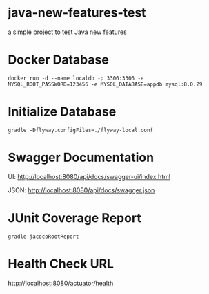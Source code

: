 # java-new-features-test
a simple project to test Java new features

# Docker Database

```docker run -d --name localdb -p 3306:3306 -e MYSQL_ROOT_PASSWORD=123456 -e MYSQL_DATABASE=appdb mysql:8.0.29```

# Initialize Database

```gradle -Dflyway.configFiles=./flyway-local.conf```

# Swagger Documentation

UI: [http://localhost:8080/api/docs/swagger-ui/index.html](http://localhost:8080/api/docs/swagger-ui/index.html)

JSON: [http://localhost:8080/api/docs/swagger.json](http://localhost:8080/api/docs/swagger.json)

# JUnit Coverage Report

```gradle jacocoRootReport```

# Health Check URL

[http://localhost:8080/actuator/health](http://localhost:8080/actuator/health)
